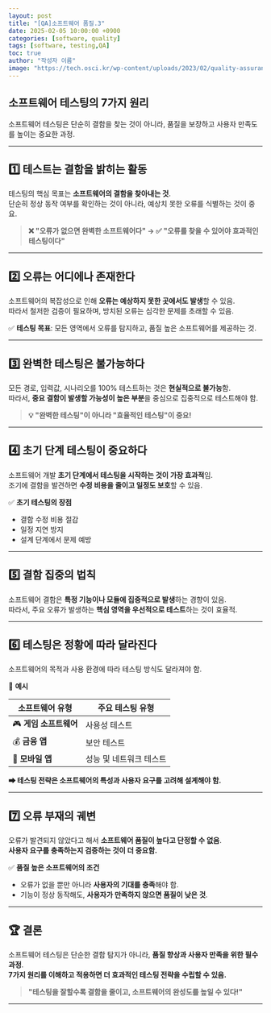 ```yaml
---
layout: post
title: "[QA]소프트웨어 품질.3"
date: 2025-02-05 10:00:00 +0900
categories: [software, quality]
tags: [software, testing,QA]
toc: true
author: "작성자 이름"
image: "https://tech.osci.kr/wp-content/uploads/2023/02/quality-assurance.png"
---
```


## 소프트웨어 테스팅의 7가지 원리  

소프트웨어 테스팅은 단순히 결함을 찾는 것이 아니라, 품질을 보장하고 사용자 만족도를 높이는 중요한 과정.  

---

## 1️⃣ 테스트는 결함을 밝히는 활동  
테스팅의 핵심 목표는 **소프트웨어의 결함을 찾아내는 것**.  
단순히 정상 동작 여부를 확인하는 것이 아니라, 예상치 못한 오류를 식별하는 것이 중요.

> **❌ "오류가 없으면 완벽한 소프트웨어다" → ✅ "오류를 찾을 수 있어야 효과적인 테스팅이다"**  

---

## 2️⃣ 오류는 어디에나 존재한다  
소프트웨어의 복잡성으로 인해 **오류는 예상하지 못한 곳에서도 발생**할 수 있음.  
따라서 철저한 검증이 필요하며, 방치된 오류는 심각한 문제를 초래할 수 있음.

✅ **테스팅 목표**: 모든 영역에서 오류를 탐지하고, 품질 높은 소프트웨어를 제공하는 것.

---

## 3️⃣ 완벽한 테스팅은 불가능하다  
모든 경로, 입력값, 시나리오를 100% 테스트하는 것은 **현실적으로 불가능**함.  
따라서, **중요 결함이 발생할 가능성이 높은 부분**을 중심으로 집중적으로 테스트해야 함.

> **💡 "완벽한 테스팅"이 아니라 "효율적인 테스팅"이 중요!**  

---

## 4️⃣ 초기 단계 테스팅이 중요하다  
소프트웨어 개발 **초기 단계에서 테스팅을 시작하는 것이 가장 효과적**임.  
조기에 결함을 발견하면 **수정 비용을 줄이고 일정도 보호**할 수 있음.  

✅ **초기 테스팅의 장점**  
- 결함 수정 비용 절감  
- 일정 지연 방지  
- 설계 단계에서 문제 예방  

---

## 5️⃣ 결함 집중의 법칙  
소프트웨어 결함은 **특정 기능이나 모듈에 집중적으로 발생**하는 경향이 있음.  
따라서, 주요 오류가 발생하는 **핵심 영역을 우선적으로 테스트**하는 것이 효율적.

---

## 6️⃣ 테스팅은 정황에 따라 달라진다  
소프트웨어의 목적과 사용 환경에 따라 테스팅 방식도 달라져야 함.  

📌 **예시**  

| 소프트웨어 유형   | 주요 테스팅 유형       |
|-----------------|------------------|
| 🎮 **게임 소프트웨어** | 사용성 테스트 |
| 💰 **금융 앱**      | 보안 테스트     |
| 📱 **모바일 앱**    | 성능 및 네트워크 테스트 |


**➡ 테스팅 전략은 소프트웨어의 특성과 사용자 요구를 고려해 설계해야 함.**  

---

## 7️⃣ 오류 부재의 궤변  
오류가 발견되지 않았다고 해서 **소프트웨어 품질이 높다고 단정할 수 없음**.  
**사용자 요구를 충족하는지 검증하는 것이 더 중요함.**  

✅ **품질 높은 소프트웨어의 조건**  
- 오류가 없을 뿐만 아니라 **사용자의 기대를 충족**해야 함.  
- 기능이 정상 동작해도, **사용자가 만족하지 않으면 품질이 낮은 것**.  

---

## 🏆 결론  

소프트웨어 테스팅은 단순한 결함 탐지가 아니라, **품질 향상과 사용자 만족을 위한 필수 과정**.  
**7가지 원리를 이해하고 적용하면 더 효과적인 테스팅 전략을 수립할 수 있음.**  

> **"테스팅을 잘할수록 결함을 줄이고, 소프트웨어의 완성도를 높일 수 있다!"**  

---
